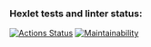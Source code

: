 ### Hexlet tests and linter status:
[![Actions Status](https://github.com/garaninayana/python-project-lvl1/workflows/hexlet-check/badge.svg)](https://github.com/garaninayana/python-project-lvl1/actions)
[![Maintainability](https://api.codeclimate.com/v1/badges/a99a88d28ad37a79dbf6/maintainability)](https://codeclimate.com/github/codeclimate/codeclimate/maintainability)

